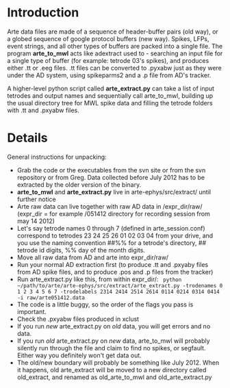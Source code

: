 # Introduction #

Arte data files are made of a sequence of header-buffer pairs (old way), or a globed sequence of google protocol buffers (new way).  Spikes, LFPs, event strings, and all other types of buffers are packed into a single file.  The program **arte\_to\_mwl** acts like adextract used to - searching an input file for a single type of buffer (for example: tetrode 03's spikes), and produces either .tt or .eeg files.  .tt files can be converted to .pyxabw just as they were under the AD system, using spikeparms2 and a .p file from AD's tracker.

A higher-level python script called **arte\_extract.py** can take a list of input tetrodes and output names and sequentially call arte\_to\_mwl, building up the usual directory tree for MWL spike data and filling the tetrode folders with .tt and .pxyabw files.


# Details #

General instructions for unpacking:
  * Grab the code or the executables from the svn site or from the svn repository or from Greg.  Data collected before July 2012 has to be extracted by the older version of the binary.
  * **arte\_to\_mwl** and **arte\_extract.py** live in arte-ephys/src/extract/ until further notice
  * Arte raw data can live together with raw AD data in /expr\_dir/raw/ (expr\_dir = for example /051412 directory for recording session from may 14 2012)
  * Let's say tetrode names 0 through 7 (defined in arte\_session.conf) correspond to tetrodes 23 24 25 26 01 02 03 04 from your drive, and you use the naming convention ##%% for a tetrode's directory, ## tetrode id digits, %% day of the month digits.
  * Move all raw data from AD and arte into expr\_dir/raw/
  * Run your normal AD extraction first (to produce .tt and .pxyaby files from AD spike files, and to produce .pos and .p files from the tracker)
  * Run arte\_extract.py like this, from within expr\_dir/:
` python ~/path/to/arte/arte-ephys/src/extract/arte_extract.py -trodenames 0 1 2 3 4 5 6 7 -trodelabels 2314 2414 2514 2614 0114 0214 0314 0414 -i raw/arte051412.data`
  * The code is a little buggy, so the order of the flags you pass is important.
  * Check the .pxyabw files produced in xclust
  * If you run _new_ arte\_extract.py on _old_ data, you will get errors and no data.
  * If you run _old_ arte\_extract.py on _new_ data, arte\_to\_mwl will probably silently run through the file and claim to find no spikes, or segfault.  Either way you definitely won't get data out.
  * The old/new boundary will probably be something like July 2012.  When it happens, old arte\_extract will be moved to a new directory called old\_extract, and renamed as old\_arte\_to\_mwl and old\_arte\_extract.py